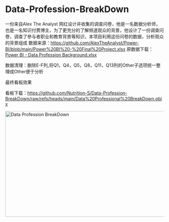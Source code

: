 # Data-Profession-BreakDown
一份来自Alex The Analyst 网红设计并收集的调查问卷，他是一名数据分析师，也是一名知识付费博主，为了更充分的了解频道观众的背景，他设计了一份调查问卷，调查了参与者职业和教育背景等知识，本项目利用这份问卷的数据，分析观众的背景组成
数据来源：https://github.com/AlexTheAnalyst/Power-BI/blob/main/Power%20BI%20-%20Final%20Project.xlsx
原数据下载：[Power BI - Data Profession Background.xlsx](https://github.com/user-attachments/files/21211578/Power.BI.-.Data.Profession.Background.xlsx)


数据清理：删除E-F列,将Q1，Q4，Q5，Q8，Q11，Q13列的Other子选项统一整理成Other便于分析

最终看板效果

看板下载：https://github.com/Nutrition-S/Data-Profession-BreakDown/raw/refs/heads/main/Data%20Professional%20BreakDown.pbix

<img width="602" height="335" alt="Data Profession BreakDown" src="https://github.com/user-attachments/assets/52610256-fd34-4daa-acb2-2960e548bfff" />
